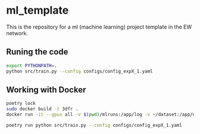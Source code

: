 # ml_template
This is the repository for a ml (machine learning) project template in the EW network.


## Runing the code

```bash
export PYTHONPATH=.
python src/train.py --config configs/config_expX_1.yaml
```

## Working with Docker

```bash
poetry lock
sudo docker build -t 3dfr .
docker run -it --gpus all -v $(pwd)/mlruns:/app/log -v ~/dataset:/app/data 3dfr 

poetry run python src/train.py --config configs/config_expX_1.yaml
```